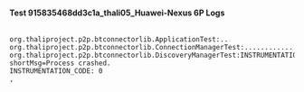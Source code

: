 #### Test 915835468dd3c1a_thali05_Huawei-Nexus 6P Logs


```

org.thaliproject.p2p.btconnectorlib.ApplicationTest:..
org.thaliproject.p2p.btconnectorlib.ConnectionManagerTest:..........................
org.thaliproject.p2p.btconnectorlib.DiscoveryManagerTest:INSTRUMENTATION_RESULT: shortMsg=Process crashed.
INSTRUMENTATION_CODE: 0
,
```
